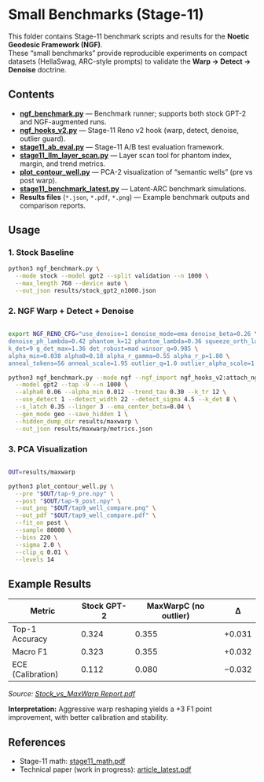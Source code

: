 # Small Benchmarks (Stage-11)

This folder contains Stage-11 benchmark scripts and results for the **Noetic Geodesic Framework (NGF)**.  
These “small benchmarks” provide reproducible experiments on compact datasets (HellaSwag, ARC-style prompts) to validate the **Warp → Detect → Denoise** doctrine.

## Contents

- **[ngf_benchmark.py](ngf_benchmark.py)** — Benchmark runner; supports both stock GPT-2 and NGF-augmented runs.
- **[ngf_hooks_v2.py](ngf_hooks_v2.py)** — Stage-11 Reno v2 hook (warp, detect, denoise, outlier guard).
- **[stage11_ab_eval.py](stage11_ab_eval.py)** — Stage-11 A/B test evaluation framework.
- **[stage11_llm_layer_scan.py](stage11_llm_layer_scan.py)** — Layer scan tool for phantom index, margin, and trend metrics.
- **[plot_contour_well.py](plot_contour_well.py)** — PCA-2 visualization of “semantic wells” (pre vs post warp).
- **[stage11_benchmark_latest.py](stage11_benchmark_latest.py)** — Latent-ARC benchmark simulations.
- **Results files** (`*.json`, `*.pdf`, `*.png`) — Example benchmark outputs and comparison reports.

## Usage

### 1. Stock Baseline
```bash
python3 ngf_benchmark.py \
  --mode stock --model gpt2 --split validation --n 1000 \
  --max_length 768 --device auto \
  --out_json results/stock_gpt2_n1000.json
```

### 2. NGF Warp + Detect + Denoise
```bash

export NGF_RENO_CFG="use_denoise=1 denoise_mode=ema denoise_beta=0.26 \
denoise_ph_lambda=0.42 phantom_k=12 phantom_lambda=0.36 squeeze_orth_lambda=0.26 \
k_det=9 g_det_max=1.36 det_robust=mad winsor_q=0.985 \
alpha_min=0.038 alpha0=0.18 alpha_r_gamma=0.55 alpha_r_p=1.80 \
anneal_tokens=56 anneal_scale=1.95 outlier_q=1.0 outlier_alpha_scale=1.0 tap=-9"

python3 ngf_benchmark.py --mode ngf --ngf_import ngf_hooks_v2:attach_ngf_hooks \
  --model gpt2 --tap -9 --n 1000 \
  --alpha0 0.06 --alpha_min 0.012 --trend_tau 0.30 --k_tr 12 \
  --use_detect 1 --detect_width 22 --detect_sigma 4.5 --k_det 8 \
  --s_latch 0.35 --linger 3 --ema_center_beta=0.04 \
  --gen_mode geo --save_hidden 1 \
  --hidden_dump_dir results/maxwarp \
  --out_json results/maxwarp/metrics.json

```

### 3. PCA Visualization
```bash

OUT=results/maxwarp

python3 plot_contour_well.py \
  --pre "$OUT/tap-9_pre.npy" \
  --post "$OUT/tap-9_post.npy" \
  --out_png "$OUT/tap9_well_compare.png" \
  --out_pdf "$OUT/tap9_well_compare.pdf" \
  --fit_on post \
  --sample 80000 \
  --bins 220 \
  --sigma 2.0 \
  --clip_q 0.01 \
  --levels 14

```

## Example Results

| Metric            | Stock GPT-2 | MaxWarpC (no outlier) | Δ |
|-------------------|-------------|------------------------|---|
| Top-1 Accuracy    | 0.324       | 0.355                 | +0.031 |
| Macro F1          | 0.323       | 0.355                 | +0.032 |
| ECE (Calibration) | 0.112       | 0.080                 | −0.032 |

_Source: [Stock_vs_MaxWarp Report.pdf](./Stock_vs_MaxWarpC_Report.pdf)_

**Interpretation:** Aggressive warp reshaping yields a +3 F1 point improvement, with better calibration and stability.

## References
- Stage-11 math: [stage11_math.pdf](./stage11_math.pdf)
- Technical paper (work in progress): [article_latest.pdf](../docs/article_latest.pdf)
